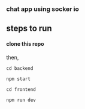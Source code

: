 ### chat app using socker io 

## steps to run

#### clone this repo
then,
```
cd backend
```
```
npm start
```

```
cd frontend
```
```
npm run dev
```